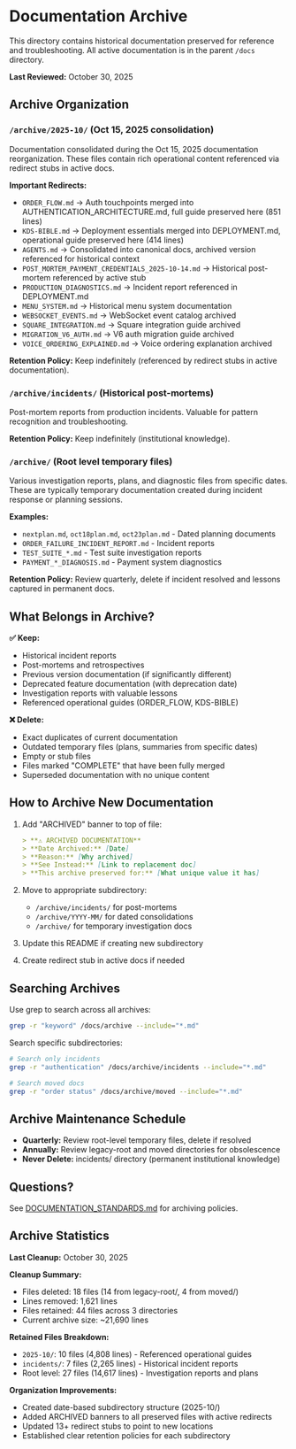 # Documentation Archive

This directory contains historical documentation preserved for reference and troubleshooting. All active documentation is in the parent `/docs` directory.

**Last Reviewed:** October 30, 2025

## Archive Organization

### `/archive/2025-10/` (Oct 15, 2025 consolidation)
Documentation consolidated during the Oct 15, 2025 documentation reorganization. These files contain rich operational content referenced via redirect stubs in active docs.

**Important Redirects:**
- `ORDER_FLOW.md` → Auth touchpoints merged into AUTHENTICATION_ARCHITECTURE.md, full guide preserved here (851 lines)
- `KDS-BIBLE.md` → Deployment essentials merged into DEPLOYMENT.md, operational guide preserved here (414 lines)
- `AGENTS.md` → Consolidated into canonical docs, archived version referenced for historical context
- `POST_MORTEM_PAYMENT_CREDENTIALS_2025-10-14.md` → Historical post-mortem referenced by active stub
- `PRODUCTION_DIAGNOSTICS.md` → Incident report referenced in DEPLOYMENT.md
- `MENU_SYSTEM.md` → Historical menu system documentation
- `WEBSOCKET_EVENTS.md` → WebSocket event catalog archived
- `SQUARE_INTEGRATION.md` → Square integration guide archived
- `MIGRATION_V6_AUTH.md` → V6 auth migration guide archived
- `VOICE_ORDERING_EXPLAINED.md` → Voice ordering explanation archived

**Retention Policy:** Keep indefinitely (referenced by redirect stubs in active documentation).

### `/archive/incidents/` (Historical post-mortems)
Post-mortem reports from production incidents. Valuable for pattern recognition and troubleshooting.

**Retention Policy:** Keep indefinitely (institutional knowledge).

### `/archive/` (Root level temporary files)
Various investigation reports, plans, and diagnostic files from specific dates. These are typically temporary documentation created during incident response or planning sessions.

**Examples:**
- `nextplan.md`, `oct18plan.md`, `oct23plan.md` - Dated planning documents
- `ORDER_FAILURE_INCIDENT_REPORT.md` - Incident reports
- `TEST_SUITE_*.md` - Test suite investigation reports
- `PAYMENT_*_DIAGNOSIS.md` - Payment system diagnostics

**Retention Policy:** Review quarterly, delete if incident resolved and lessons captured in permanent docs.

## What Belongs in Archive?

**✅ Keep:**
- Historical incident reports
- Post-mortems and retrospectives
- Previous version documentation (if significantly different)
- Deprecated feature documentation (with deprecation date)
- Investigation reports with valuable lessons
- Referenced operational guides (ORDER_FLOW, KDS-BIBLE)

**❌ Delete:**
- Exact duplicates of current documentation
- Outdated temporary files (plans, summaries from specific dates)
- Empty or stub files
- Files marked "COMPLETE" that have been fully merged
- Superseded documentation with no unique content

## How to Archive New Documentation

1. Add "ARCHIVED" banner to top of file:
   ```markdown
   > **⚠️ ARCHIVED DOCUMENTATION**
   > **Date Archived:** [Date]
   > **Reason:** [Why archived]
   > **See Instead:** [Link to replacement doc]
   > **This archive preserved for:** [What unique value it has]
   ```

2. Move to appropriate subdirectory:
   - `/archive/incidents/` for post-mortems
   - `/archive/YYYY-MM/` for dated consolidations
   - `/archive/` for temporary investigation docs

3. Update this README if creating new subdirectory

4. Create redirect stub in active docs if needed

## Searching Archives

Use grep to search across all archives:
```bash
grep -r "keyword" /docs/archive --include="*.md"
```

Search specific subdirectories:
```bash
# Search only incidents
grep -r "authentication" /docs/archive/incidents --include="*.md"

# Search moved docs
grep -r "order status" /docs/archive/moved --include="*.md"
```

## Archive Maintenance Schedule

- **Quarterly:** Review root-level temporary files, delete if resolved
- **Annually:** Review legacy-root and moved directories for obsolescence
- **Never Delete:** incidents/ directory (permanent institutional knowledge)

## Questions?

See [DOCUMENTATION_STANDARDS.md](../DOCUMENTATION_STANDARDS.md) for archiving policies.

## Archive Statistics

**Last Cleanup:** October 30, 2025

**Cleanup Summary:**
- Files deleted: 18 files (14 from legacy-root/, 4 from moved/)
- Lines removed: 1,621 lines
- Files retained: 44 files across 3 directories
- Current archive size: ~21,690 lines

**Retained Files Breakdown:**
- `2025-10/`: 10 files (4,808 lines) - Referenced operational guides
- `incidents/`: 7 files (2,265 lines) - Historical incident reports
- Root level: 27 files (14,617 lines) - Investigation reports and plans

**Organization Improvements:**
- Created date-based subdirectory structure (2025-10/)
- Added ARCHIVED banners to all preserved files with active redirects
- Updated 13+ redirect stubs to point to new locations
- Established clear retention policies for each subdirectory
